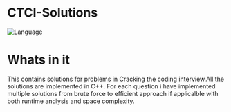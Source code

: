 # CTCI-Solutions
![Language](https://img.shields.io/badge/Language-C%2B%2B-brightgreen)
# Whats in it
 This contains solutions for problems in Cracking the coding interview.All the solutions are implemented in C++.
 For each question i have implemented multiple solutions from brute force to efficient approach if applicalble with both runtime andlysis
 and space complexity.
